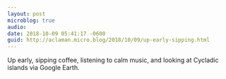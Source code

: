 ```yaml
---
layout: post
microblog: true
audio: 
date: 2018-10-09 05:41:17 -0600
guid: http://aclaman.micro.blog/2018/10/09/up-early-sipping.html
---
```

Up early, sipping coffee, listening to calm music, and looking at Cycladic islands via Google Earth.
